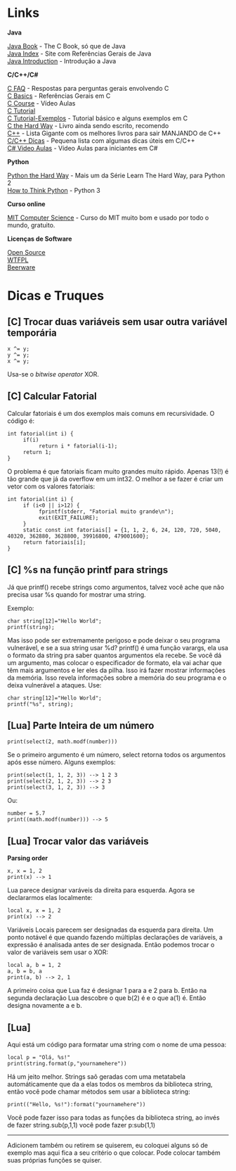 # Links

**Java**

[Java Book](http://java2s.com/Book/Java/CatalogJava.htm) - The C Book, só que de Java  
[Java Index](http://www.roseindia.net/java/master-java/index.shtml) - Site com Referências Gerais de Java  
[Java Introduction](http://chortle.ccsu.edu/java5/index.html) - Introdução a Java

**C/C++/C#**

[C FAQ](http://c-faq.com/questions.html) - Respostas para perguntas gerais envolvendo C  
[C Basics](http://einstein.drexel.edu/courses/Comp_Phys/General/C_basics/) - Referências Gerais em C  
[C Course](http://www.computerscienceforeveryone.com/Course_1/Unit_1/Lesson_1/) - Vídeo Aulas  
[C Tutorial](http://www.programiz.com/c-programming)  
[C Tutorial-Exemplos](http://www.programiz.com/c-programming/examples/) - Tutorial básico e alguns exemplos em C  
[C the Hard Way](http://c.learncodethehardway.org/book/) - Livro ainda sendo escrito, recomendo  
[C++](http://stackoverflow.com/questions/388242/the-definitive-c-book-guide-and-list) - Lista Gigante com os melhores livros para sair MANJANDO de C++  
[C/C++ Dicas](http://www.cprogramming.com/tips/) - Pequena lista com algumas dicas úteis em C/C++  
[C# Video Aulas](http://channel9.msdn.com/Series/C-Sharp-Fundamentals-Development-for-Absolute-Beginners) - Vídeo Aulas para iniciantes em C#  

**Python**

[Python the Hard Way](http://learnpythonthehardway.org/book/) - Mais um da Série Learn The Hard Way, para Python 2  
[How to Think Python](http://www.openbookproject.net/thinkcs/python/english3e/) - Python 3

**Curso online**

[MIT Computer Science](http://ocw.mit.edu/courses/electrical-engineering-and-computer-science/6-00sc-introduction-to-computer-science-and-programming-spring-2011/) - Curso do MIT muito bom e usado por todo o mundo, gratuito.

**Licenças de Software**

[Open Source](http://opensource.org/licenses)  
[WTFPL](http://www.wtfpl.net/about/)  
[Beerware](https://fedoraproject.org/wiki/Licensing/Beerware)


# Dicas e Truques

## [C] Trocar duas variáveis sem usar outra variável temporária
	x ^= y;
	y ^= y;
	x ^= y;

Usa-se o *bitwise operator* XOR.


## [C] Calcular Fatorial

Calcular fatoriais é um dos exemplos mais comuns em recursividade. O código é: 

	int fatorial(int i) {
	     if(i)
	          return i * fatorial(i-1);
	     return 1;
	}

O problema é que fatoriais ficam muito grandes muito rápido. Apenas 13(!) é tão grande que já da overflow em um int32. O melhor a se fazer é criar um vetor com os valores fatoriais:

	int fatorial(int i) {
	     if (i<0 || i>12) {
	          fprintf(stderr, "Fatorial muito grande\n");
	          exit(EXIT_FAILURE); 
	     }
	     static const int fatoriais[] = {1, 1, 2, 6, 24, 120, 720, 5040, 40320, 362880, 3628800, 39916800, 479001600};
	     return fatoriais[i];
	}


## [C] %s na função printf para strings

Já que printf() recebe strings como argumentos, talvez você ache que não precisa usar %s quando for mostrar uma string.

Exemplo:

	char string[12]="Hello World";
	printf(string);


Mas isso pode ser extremamente perigoso e pode deixar o seu programa vulnerável, e se a sua string usar %d? printf() é uma função varargs, ela usa o formato da string pra saber quantos argumentos ela recebe. Se você dá um argumento, mas colocar o especificador de formato, ela vai achar que têm mais argumentos e ler eles da pilha. Isso irá fazer mostrar informações da memória. Isso revela informações sobre a memória do seu programa e o deixa vulnerável a ataques. Use: 

	char string[12]="Hello World";
	printf("%s", string);

## [Lua] Parte Inteira de um número

	print(select(2, math.modf(number)))

Se o primeiro argumento é um número, select retorna todos os argumentos após esse número. Alguns exemplos:

	print(select(1, 1, 2, 3)) --> 1 2 3
	print(select(2, 1, 2, 3)) --> 2 3
	print(select(3, 1, 2, 3)) --> 3

Ou:

	number = 5.7
	print((math.modf(number))) --> 5


## [Lua] Trocar valor das variáveis

**Parsing order**

	x, x = 1, 2
	print(x) --> 1

Lua parece designar varáveis da direita para esquerda. Agora se declararmos elas localmente: 

	local x, x = 1, 2
	print(x) --> 2

Variáveis Locais parecem ser designadas da esquerda para direita. Um ponto notável é que quando fazendo múltiplas declarações de variáveis, a expressão é analisada antes de ser designada. Então podemos trocar o valor de variáveis sem usar o XOR: 

	local a, b = 1, 2
	a, b = b, a
	print(a, b) --> 2, 1

A primeiro coisa que Lua faz é designar 1 para a e 2 para b. Então na segunda declaração Lua descobre o que b(2) é e o que a(1) é. Então designa novamente a e b.

## [Lua]

Aqui está um código para formatar uma string com o nome de uma pessoa:

	local p = "Olá, %s!"
	print(string.format(p,"yournamehere"))

Há um jeito melhor. Strings saõ geradas com uma metatabela automáticamente que da a elas todos os membros da biblioteca string, então você pode chamar métodos sem usar a biblioteca string:

	print(("Hello, %s!"):format("yournamehere"))

Você pode fazer isso para todas as funções da biblioteca string, ao invés de fazer string.sub(p,1,1) você pode fazer  p:sub(1,1)



---------------------------------------------------------------

Adicionem também ou retirem se quiserem, eu coloquei alguns só de exemplo mas aqui fica a seu critério o que colocar. Pode colocar também suas próprias funções se quiser.
